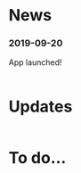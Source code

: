 <html>
<head>
<meta name="viewport" content="width=device-width, initial-scale=1">
<style>
* {
  box-sizing: border-box;
}

/* Create three equal columns that floats next to each other */
.column {
  float: left;
  width: 33.33%;
  padding: 10px;
}

/* Clear floats after the columns */
.row:after {
  content: "";
  display: table;
  clear: both;
}

/* Responsive layout - makes the three columns stack on top of each other instead of next to each other */
@media screen and (max-width: 600px) {
  .column {
    width: 100%;
  }
}
</style>
</head>
<body>

<div class="row">

  <div class="column">
    <h1>News</h1>
    <h3>2019-09-20</h3>
    <p align="justify"> 
    App launched!
    </p>
  </div>
  
  <div class="column">
    <h1>Updates</h1>
  </div>
  
  <div class="column">
    <h1>To do...</h1>
  </div>
  
</div>

</body>
</html>



